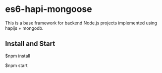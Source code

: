 # es6-hapi-mongoose

This is a base framework for backend Node.js projects implemented using hapijs + mongodb.

## Install and Start
$npm install

$npm start
